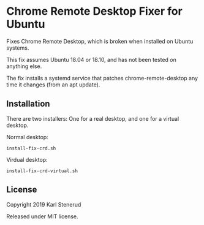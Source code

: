 Chrome Remote Desktop Fixer for Ubuntu
======================================

Fixes Chrome Remote Desktop, which is broken when installed on Ubuntu systems.

This fix assumes Ubuntu 18.04 or 18.10, and has not been tested on anything else.

The fix installs a systemd service that patches chrome-remote-desktop any time it changes (from an apt update).



Installation
------------

There are two installers: One for a real desktop, and one for a virtual desktop.

Normal desktop:

    install-fix-crd.sh

Virdual desktop:

    install-fix-crd-virtual.sh



License
-------

Copyright 2019 Karl Stenerud

Released under MIT license.
